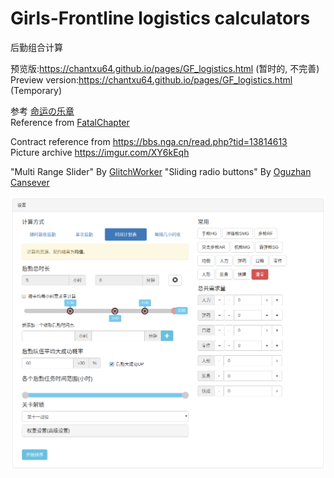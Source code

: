 # Girls-Frontline logistics calculators
后勤组合计算

预览版:https://chantxu64.github.io/pages/GF_logistics.html (暂时的, 不完善)<br>
Preview version:https://chantxu64.github.io/pages/GF_logistics.html (Temporary)

参考 [命运の乐章](https://github.com/hycdes/GFTool)<br>
Reference from [FatalChapter](https://github.com/hycdes/GFTool)

Contract reference from https://bbs.nga.cn/read.php?tid=13814613 <br>
Picture archive https://imgur.com/XY6kEqh

"Multi Range Slider" By [GlitchWorker](https://codepen.io/glitchworker/pen/XVdKqj)
"Sliding radio buttons" By [Oguzhan Cansever](https://codepen.io/oggyindahouse/pen/Bamui)


![image](https://github.com/CHANTXU64/Girls-Frontline/raw/master/GF_logistics_Tab_Timetable-1018x883.png)
